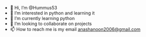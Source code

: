 - 👋 Hi, I’m @Hummus53
- 👀 I’m interested in python and learning it
- 🌱 I’m currently learning python
- 💞️ I’m looking to collaborate on projects
- 📫 How to reach me is my email anashanoon2006@gmail.com

<!---
Hummus53/Hummus53 is a ✨ special ✨ repository because its `README.md` (this file) appears on your GitHub profile.
You can click the Preview link to take a look at your changes.
--->
